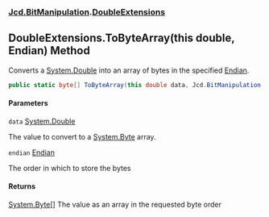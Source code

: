 ### [Jcd.BitManipulation](Jcd.BitManipulation.md 'Jcd.BitManipulation').[DoubleExtensions](Jcd.BitManipulation.DoubleExtensions.md 'Jcd.BitManipulation.DoubleExtensions')

## DoubleExtensions.ToByteArray(this double, Endian) Method

Converts a [System.Double](https://docs.microsoft.com/en-us/dotnet/api/System.Double 'System.Double') into an array of
bytes in the specified [Endian](Jcd.BitManipulation.Endian.md 'Jcd.BitManipulation.Endian').

```csharp
public static byte[] ToByteArray(this double data, Jcd.BitManipulation.Endian endian=Jcd.BitManipulation.Endian.Little);
```

#### Parameters

<a name='Jcd.BitManipulation.DoubleExtensions.ToByteArray(thisdouble,Jcd.BitManipulation.Endian).data'></a>

`data` [System.Double](https://docs.microsoft.com/en-us/dotnet/api/System.Double 'System.Double')

The value to convert to a [System.Byte](https://docs.microsoft.com/en-us/dotnet/api/System.Byte 'System.Byte') array.

<a name='Jcd.BitManipulation.DoubleExtensions.ToByteArray(thisdouble,Jcd.BitManipulation.Endian).endian'></a>

`endian` [Endian](Jcd.BitManipulation.Endian.md 'Jcd.BitManipulation.Endian')

The order in which to store the bytes

#### Returns

[System.Byte](https://docs.microsoft.com/en-us/dotnet/api/System.Byte 'System.Byte')[[]](https://docs.microsoft.com/en-us/dotnet/api/System.Array 'System.Array')
The value as an array in the requested byte order